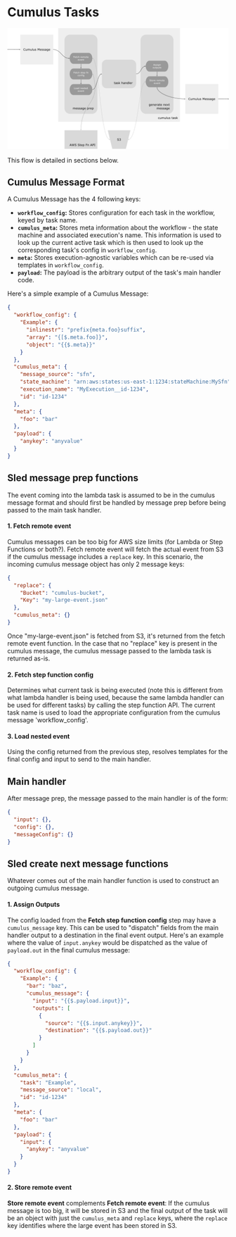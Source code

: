 # Cumulus Tasks

<img src="/images/cumulus-task-message-flow.png">

This flow is detailed in sections below.

## Cumulus Message Format

A Cumulus Message has the 4 following keys:

* **`workflow_config`:** Stores configuration for each task in the workflow, keyed by task name.
* **`cumulus_meta`:** Stores meta information about the workflow - the state machine and associated execution's name. This information is used to look up the current active task which is then used to look up the corresponding task's config in `workflow_config`.
* **`meta`:** Stores execution-agnostic variables which can be re-used via templates in `workflow_config`.
* **`payload`:** The payload is the arbitrary output of the task's main handler code.

Here's a simple example of a Cumulus Message:

```json
{
  "workflow_config": {
    "Example": {
      "inlinestr": "prefix{meta.foo}suffix",
      "array": "{[$.meta.foo]}",
      "object": "{{$.meta}}"
    }
  },
  "cumulus_meta": {
    "message_source": "sfn",
    "state_machine": "arn:aws:states:us-east-1:1234:stateMachine:MySfn",
    "execution_name": "MyExecution__id-1234",
    "id": "id-1234"
  },
  "meta": {
    "foo": "bar"
  },
  "payload": {
    "anykey": "anyvalue"
  }
}
```

## Sled message prep functions

The event coming into the lambda task is assumed to be in the cumulus message format and should first be handled by message prep before being passed to the main task handler.

#### 1. Fetch remote event

Cumulus messages can be too big for AWS size limits (for Lambda or Step Functions or both?). Fetch remote event will fetch the actual event from S3 if the cumulus message includes a `replace` key. In this scenario, the incoming cumulus message object has only 2 message keys:

```json
{
  "replace": {
    "Bucket": "cumulus-bucket",
    "Key": "my-large-event.json"
  },
  "cumulus_meta": {}
}
```

Once "my-large-event.json" is fetched from S3, it's returned from the fetch remote event function. In the case that no "replace" key is present in the cumulus message, the cumulus message passed to the lambda task is returned as-is.

#### 2. Fetch step function config

Determines what current task is being executed (note this is different from what lambda handler is being used, because the same lambda handler can be used for different tasks) by calling the step function API. The current task name is used to load the appropriate configuration from the cumulus message 'workflow_config'.

#### 3. Load nested event

Using the config returned from the previous step, resolves templates for the final config and input to send to the main handler.

## Main handler

After message prep, the message passed to the main handler is of the form:

```json
{
  "input": {},
  "config": {},
  "messageConfig": {}
}
```


## Sled create next message functions

Whatever comes out of the main handler function is used to construct an outgoing cumulus message.

#### 1. Assign Outputs

The config loaded from the **Fetch step function config** step may have a `cumulus_message` key. This can be used to "dispatch" fields from the main handler output to a destination in the final event output. Here's an example where the value of `input.anykey` would be dispatched as the value of `payload.out` in the final cumulus message:

```json
{
  "workflow_config": {
    "Example": {
      "bar": "baz",
      "cumulus_message": {
        "input": "{{$.payload.input}}",
        "outputs": [
          {
            "source": "{{$.input.anykey}}",
            "destination": "{{$.payload.out}}"
          }
        ]
      }
    }
  },
  "cumulus_meta": {
    "task": "Example",
    "message_source": "local",
    "id": "id-1234"
  },
  "meta": {
    "foo": "bar"
  },
  "payload": {
    "input": {
      "anykey": "anyvalue"
    }
  }
}
```

#### 2. Store remote event

**Store remote event** complements **Fetch remote event**: If the cumulus message is too big, it will be stored in S3 and the final output of the task will be an object with just the `cumulus_meta` and `replace` keys, where the `replace` key identifies where the large event has been stored in S3.


